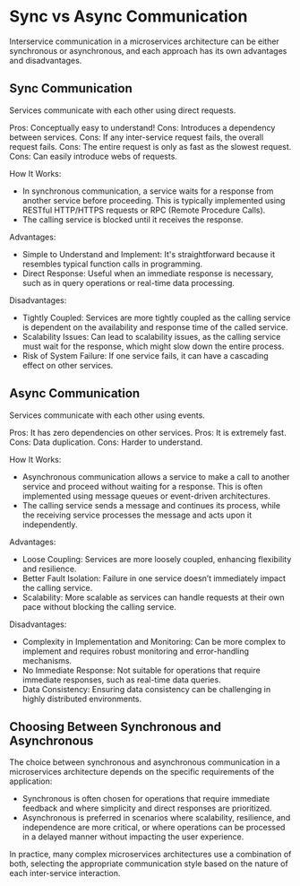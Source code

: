# Sync vs Async Communication

Interservice communication in a microservices architecture can be either synchronous or asynchronous, and each approach has its own advantages and disadvantages.

## Sync Communication

Services communicate with each other using direct requests.

Pros: Conceptually easy to understand!
Cons: Introduces a dependency between services.
Cons: If any inter-service request fails, the overall request fails.
Cons: The entire request is only as fast as the slowest request.
Cons: Can easily introduce webs of requests.

How It Works:

- In synchronous communication, a service waits for a response from another service before proceeding. This is typically implemented using RESTful HTTP/HTTPS requests or RPC (Remote Procedure Calls).
- The calling service is blocked until it receives the response.

Advantages:

- Simple to Understand and Implement: It's straightforward because it resembles typical function calls in programming.
- Direct Response: Useful when an immediate response is necessary, such as in query operations or real-time data processing.

Disadvantages:

- Tightly Coupled: Services are more tightly coupled as the calling service is dependent on the availability and response time of the called service.
- Scalability Issues: Can lead to scalability issues, as the calling service must wait for the response, which might slow down the entire process.
- Risk of System Failure: If one service fails, it can have a cascading effect on other services.

## Async Communication

Services communicate with each other using events.

Pros: It has zero dependencies on other services.
Pros: It is extremely fast.
Cons: Data duplication.
Cons: Harder to understand.

How It Works:

- Asynchronous communication allows a service to make a call to another service and proceed without waiting for a response. This is often implemented using message queues or event-driven architectures.
- The calling service sends a message and continues its process, while the receiving service processes the message and acts upon it independently.

Advantages:

- Loose Coupling: Services are more loosely coupled, enhancing flexibility and resilience.
- Better Fault Isolation: Failure in one service doesn’t immediately impact the calling service.
- Scalability: More scalable as services can handle requests at their own pace without blocking the calling service.

Disadvantages:

- Complexity in Implementation and Monitoring: Can be more complex to implement and requires robust monitoring and error-handling mechanisms.
- No Immediate Response: Not suitable for operations that require immediate responses, such as real-time data queries.
- Data Consistency: Ensuring data consistency can be challenging in highly distributed environments.

## Choosing Between Synchronous and Asynchronous

The choice between synchronous and asynchronous communication in a microservices architecture depends on the specific requirements of the application:

- Synchronous is often chosen for operations that require immediate feedback and where simplicity and direct responses are prioritized.
- Asynchronous is preferred in scenarios where scalability, resilience, and independence are more critical, or where operations can be processed in a delayed manner without impacting the user experience.

In practice, many complex microservices architectures use a combination of both, selecting the appropriate communication style based on the nature of each inter-service interaction.
